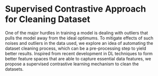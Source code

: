 # Supervised Contrastive Approach for Cleaning Dataset
 One of the major hurdles in training a model is dealing with outliers that pulls the model away from the ideal optimums. To mitigate effects of such noises and outliers in the data used, we explore an idea of automating the dataset cleaning process, which can be a pre-processing step to yield better results. Inspired from recent development in DL techniques to form better feature spaces that are able to capture essential data features, we propose a supervised contrastive learning mechanism to clean the datasets.
